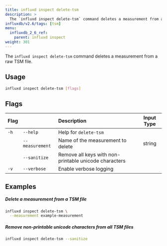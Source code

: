 ```yaml
---
title: influxd inspect delete-tsm
description: >
  The `influxd inspect delete-tsm` command deletes a measurement from a raw TSM file.
influxdb/v2.6/tags: [tsm]
menu:
  influxdb_2_6_ref:
    parent: influxd inspect
weight: 301
---
```


The `influxd inspect delete-tsm` command deletes a measurement from a raw TSM file.

## Usage
```sh
influxd inspect delete-tsm [flags]
```

## Flags
| Flag |                 | Description                                           | Input Type |
| :--- | :-------------- | :---------------------------------------------------- | :--------: |
| `-h` | `--help`        | Help for `delete-tsm`                                 |            |
|      | `--measurement` | Name of the measurement to delete                     |   string   |
|      | `--sanitize`    | Remove all keys with non-printable unicode characters |            |
| `-v` | `--verbose`     | Enable verbose logging                                |            |

## Examples

##### Delete a measurement from a TSM file
```sh
influxd inspect delete-tsm \
  --measurement example-measurement
```

##### Remove non-printable unicode characters from all TSM files
```sh
influxd inspect delete-tsm --sanitize
```
